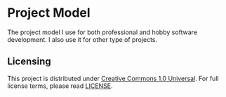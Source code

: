 # Project Model

The project model I use for both professional and hobby software development. I also use it for other type of projects.

## Licensing

This project is distributed under [Creative Commons 1.0 Universal](https://creativecommons.org/publicdomain/zero/1.0). For full license terms, please read [LICENSE](LICENSE).